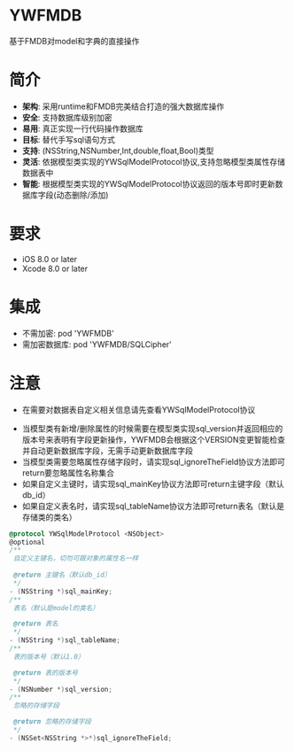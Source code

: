 # YWFMDB
基于FMDB对model和字典的直接操作

简介
==============
- **架构**: 采用runtime和FMDB完美结合打造的强大数据库操作
- **安全**: 支持数据库级别加密
- **易用**: 真正实现一行代码操作数据库
- **目标**: 替代手写sql语句方式
- **支持**: (NSString,NSNumber,Int,double,float,Bool)类型
- **灵活**: 依据模型类实现的YWSqlModelProtocol协议,支持忽略模型类属性存储数据表中
- **智能**: 根据模型类实现的YWSqlModelProtocol协议返回的版本号即时更新数据库字段(动态删除/添加)

要求
==============
* iOS 8.0 or later
* Xcode 8.0 or later


集成
==============
* 不需加密: pod 'YWFMDB'
* 需加密数据库: pod 'YWFMDB/SQLCipher'

注意
==============
* 在需要对数据表自定义相关信息请先查看YWSqlModelProtocol协议
- 当模型类有新增/删除属性的时候需要在模型类实现sql_version并返回相应的版本号来表明有字段更新操作，YWFMDB会根据这个VERSION变更智能检查并自动更新数据库字段，无需手动更新数据库字段
- 当模型类需要忽略属性存储字段时，请实现sql_ignoreTheField协议方法即可return要忽略属性名称集合
- 如果自定义主键时，请实现sql_mainKey协议方法即可return主键字段（默认db_id）
- 如果自定义表名时，请实现sql_tableName协议方法即可return表名（默认是存储类的类名）

```objective-c
@protocol YWSqlModelProtocol <NSObject>
@optional
/**
 自定义主键名，切勿可跟对象的属性名一样
 
 @return 主键名（默认db_id）
 */
- (NSString *)sql_mainKey;
/**
 表名（默认是model的类名）

 @return 表名
 */
- (NSString *)sql_tableName;
/**
 表的版本号（默认1.0）

 @return 表的版本号
 */
- (NSNumber *)sql_version;
/**
 忽略的存储字段

 @return 忽略的存储字段
 */
- (NSSet<NSString *>*)sql_ignoreTheField;

```
